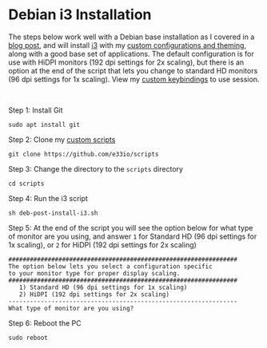 # Debian i3 Installation

The steps below work well with a Debian base installation as I covered in a [blog post](https://e33.io/913), and will install [i3](https://i3wm.org) with my [custom configurations and theming](https://github.com/e33io/dotfiles), along with a good base set of applications. The default configuration is for use with HiDPI monitors (192 dpi settings for 2x scaling), but there is an option at the end of the script that lets you change to standard HD monitors (96 dpi settings for 1x scaling). View my [custom keybindings](https://github.com/e33io/reference-wiki/tree/main/keybindings/i3-keybindings.md) to use session.

&nbsp;

Step 1: Install Git
```
sudo apt install git
```

Step 2: Clone my [custom scripts](https://github.com/e33io/scripts)
```
git clone https://github.com/e33io/scripts
```

Step 3: Change the directory to the `scripts` directory
```
cd scripts
```

Step 4: Run the i3 script
```
sh deb-post-install-i3.sh
```

Step 5: At the end of the script you will see the option below for what type of monitor are you using, and answer `1` for Standard HD (96 dpi settings for 1x scaling), or `2` for HiDPI (192 dpi settings for 2x scaling)
```
################################################################
The option below lets you select a configuration specific
to your monitor type for proper display scaling.
################################################################
   1) Standard HD (96 dpi settings for 1x scaling)
   2) HiDPI (192 dpi settings for 2x scaling)
----------------------------------------------------------------
What type of monitor are you using?
```

Step 6: Reboot the PC
```
sudo reboot
```

&nbsp;
